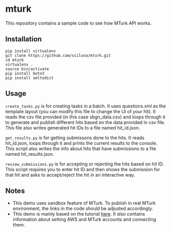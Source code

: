 # mturk
This repository contains a sample code to see how MTurk API works.

## Installation
```
pip install virtualenv
git clone https://github.com/sciluna/mturk.git
cd mturk
virtualenv .
source bin/activate
pip install boto3
pip install xmltodict
```
## Usage
```create_tasks.py``` is for creating tasks in a batch. It uses questions.xml as the template layout (you can modify this file to change the UI of your hit). It reads the csv file provided (in this case sbgn_data.csv) and loops through it to generate and publish different hits based on the data provided in csv file. This file also writes generated hit IDs to a file named hit_id.json.

```get_results.py``` is for getting submissons done to the hits. It reads hit_id.json, loops through it and prints the current results to the console. This script also writes the info about hits that have submissions to a file named hit_results.json.

```review_submissions.py``` is for accepting or rejecting the hits based on hit ID. This script requires you to enter hit ID and then shows the submission for that hit and asks to accept/reject the hit in an interactive way. 

## Notes
- This demo uses sandbox feature of MTurk. To publish in real MTurk environment, the links in the code should be adjusted accordingly.
- This demo is mainly based on the tutorial [here](https://blog.mturk.com/tutorial-a-beginners-guide-to-crowdsourcing-ml-training-data-with-python-and-mturk-d8df4bdf2977). It also contains information about setting AWS and MTurk accounts and connecting them. 
